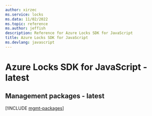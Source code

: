 ```yaml
---
author: xirzec
ms.service: locks
ms.data: 11/02/2022
ms.topic: reference
ms.author: jeffish
description: Reference for Azure Locks SDK for JavaScript
title: Azure Locks SDK for JavaScript
ms.devlang: javascript
---
```

# Azure Locks SDK for JavaScript - latest

## Management packages - latest
[!INCLUDE [mgmt-packages](locks-mgmt-index.md)]